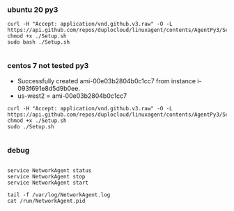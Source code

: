 

### ubuntu 20 py3 
```
curl -H "Accept: application/vnd.github.v3.raw" -O -L https://api.github.com/repos/duplocloud/linuxagent/contents/AgentPy3/Setup.sh
chmod +x ./Setup.sh
sudo bash ./Setup.sh
 

```
### centos 7 not tested py3
* Successfully created ami-00e03b2804b0c1cc7 from instance i-093f691e8d5d9b0ee.
* us-west2 =  ami-00e03b2804b0c1cc7 
```
curl -H "Accept: application/vnd.github.v3.raw" -O -L https://api.github.com/repos/duplocloud/linuxagent/contents/AgentPy3/Setup.sh
chmod +x ./Setup.sh
sudo ./Setup.sh
 

```

### debug

``` 

service NetworkAgent status
service NetworkAgent stop
service NetworkAgent start

tail -f /var/log/NetworkAgent.log
cat /run/NetworkAgent.pid


```